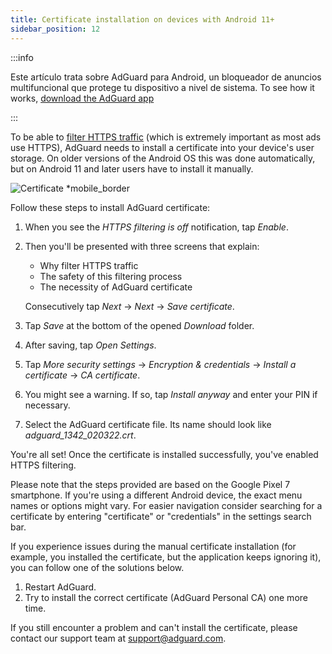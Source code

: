 ```yaml
---
title: Certificate installation on devices with Android 11+
sidebar_position: 12
---
```


:::info

Este artículo trata sobre AdGuard para Android, un bloqueador de anuncios multifuncional que protege tu dispositivo a nivel de sistema. To see how it works, [download the AdGuard app](https://agrd.io/download-kb-adblock)

:::

To be able to [filter HTTPS traffic](/general/https-filtering/what-is-https-filtering.md) (which is extremely important as most ads use HTTPS), AdGuard needs to install a certificate into your device's user storage. On older versions of the Android OS this was done automatically, but on Android 11 and later users have to install it manually.

![Certificate *mobile_border](https://cdn.adtidy.org/content/kb/ad_blocker/android/solving_problems/manual-certificate/g.gif)

Follow these steps to install AdGuard certificate:

1. When you see the *HTTPS filtering is off* notification, tap *Enable*.

1. Then you'll be presented with three screens that explain:
    - Why filter HTTPS traffic
    - The safety of this filtering process
    - The necessity of AdGuard certificate

    Consecutively tap *Next* → *Next* → *Save certificate*.

1. Tap *Save* at the bottom of the opened *Download* folder.

1. After saving, tap *Open Settings*.

1. Tap *More security settings* → *Encryption & credentials* → *Install a certificate* → *CA certificate*.

1. You might see a warning. If so, tap *Install anyway* and enter your PIN if necessary.

1. Select the AdGuard certificate file. Its name should look like *adguard_1342_020322.crt*.

You're all set! Once the certificate is installed successfully, you've enabled HTTPS filtering.

Please note that the steps provided are based on the Google Pixel 7 smartphone. If you're using a different Android device, the exact menu names or options might vary. For easier navigation consider searching for a certificate by entering "certificate" or "credentials" in the settings search bar.

If you experience issues during the manual certificate installation (for example, you installed the certificate, but the application keeps ignoring it), you can follow one of the solutions below.

1. Restart AdGuard.
2. Try to install the correct certificate (AdGuard Personal CA) one more time.

If you still encounter a problem and can't install the certificate, please contact our support team at support@adguard.com.

